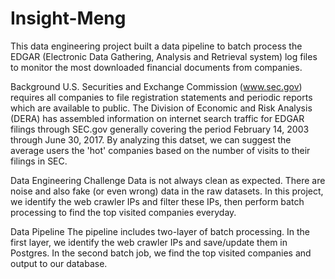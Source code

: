 # Insight-Meng

This data engineering project built a data pipeline to batch process the EDGAR (Electronic Data Gathering, Analysis and Retrieval system) log files to monitor the most downloaded financial documents from companies.

Background
U.S. Securities and Exchange Commission (www.sec.gov) requires all companies to file registration statements and periodic reports which are available to public. The Division of Economic and Risk Analysis (DERA) has assembled information on internet search traffic for EDGAR filings through SEC.gov generally covering the period February 14, 2003 through June 30, 2017. By analyzing this datset, we can suggest the average users the 'hot' companies based on the number of visits to their filings in SEC.

Data Engineering Challenge
Data is not always clean as expected. There are noise and also fake (or even wrong) data in the raw datasets. In this project, we identify the web crawler IPs and filter these IPs, then perform batch processing to find the top visited companies everyday.

Data Pipeline
The pipeline includes two-layer of batch processing. In the first layer, we identify the web crawler IPs and save/update them in Postgres. In the second batch job, we find the top visited companies and output to our database.

